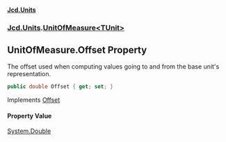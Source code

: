 #### [Jcd.Units](index.md 'index')
### [Jcd.Units](Jcd.Units.md 'Jcd.Units').[UnitOfMeasure&lt;TUnit&gt;](UnitOfMeasure_TUnit_.md 'Jcd.Units.UnitOfMeasure<TUnit>')

## UnitOfMeasure<TUnit>.Offset Property

The offset used when computing values going to and from the base unit's representation.

```csharp
public double Offset { get; set; }
```

Implements [Offset](IUnitOfMeasure_TUnit_.Offset.md 'Jcd.Units.IUnitOfMeasure<TUnit>.Offset')

#### Property Value
[System.Double](https://docs.microsoft.com/en-us/dotnet/api/System.Double 'System.Double')